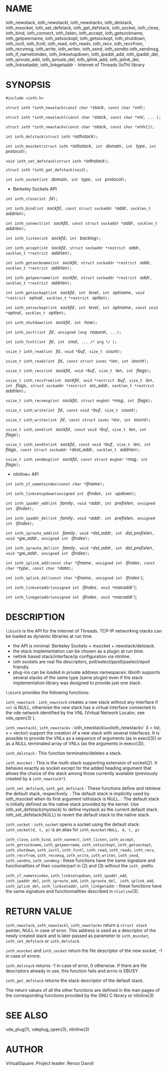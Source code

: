 <!--
.\" Copyright (C) 2022 VirtualSquare. Project Leader: Renzo Davoli
.\"
.\" This is free documentation; you can redistribute it and/or
.\" modify it under the terms of the GNU General Public License,
.\" as published by the Free Software Foundation, either version 2
.\" of the License, or (at your option) any later version.
.\"
.\" The GNU General Public License's references to "object code"
.\" and "executables" are to be interpreted as the output of any
.\" document formatting or typesetting system, including
.\" intermediate and printed output.
.\"
.\" This manual is distributed in the hope that it will be useful,
.\" but WITHOUT ANY WARRANTY; without even the implied warranty of
.\" MERCHANTABILITY or FITNESS FOR A PARTICULAR PURPOSE.  See the
.\" GNU General Public License for more details.
.\"
.\" You should have received a copy of the GNU General Public
.\" License along with this manual; if not, write to the Free
.\" Software Foundation, Inc., 51 Franklin St, Fifth Floor, Boston,
.\" MA 02110-1301 USA.
.\"
-->

# NAME

ioth_newstack, ioth_newstackl, ioth_newstackv, ioth_delstack, ioth_msocket,
ioth_set_defstack, ioth_get_defstack, ioth_socket,
ioth_close, ioth_bind, ioth_connect, ioth_listen, ioth_accept,
ioth_getsockname, ioth_getpeername, ioth_setsockopt, ioth_getsockopt,
ioth_shutdown, ioth_ioctl, ioth_fcntl,
ioth_read, ioth_readv, ioth_recv, ioth_recvfrom, ioth_recvmsg,
ioth_write, ioth_writev, ioth_send, ioth_sendto ioth_sendmsg,
ioth_if_nametoindex, ioth_linksetupdown, ioth_ipaddr_add,
ioth_ipaddr_del, ioth_iproute_add, ioth_iproute_del,
ioth_iplink_add, ioth_iplink_del, ioth_linksetaddr, ioth_linkgetaddr -
Internet of Threads (IoTh) library

# SYNOPSIS
`#include <ioth.h>`

`struct ioth *ioth_newstack(const char *`_stack_`, const char *`_vnl_`);`

`struct ioth *ioth_newstackl(const char *`_stack_`, const char *`_vnl_`, ... );`

`struct ioth *ioth_newstackv(const char *`_stack_`, const char *`_vnlv_`[]);`

`int ioth_delstack(struct ioth *`_iothstack_`);`

`int ioth_msocket(struct ioth *`_iothstack_`, int ` _domain_`, int ` _type_`, int ` _protocol_`);`

`void ioth_set_defstack(struct ioth *`_iothstack_`);`

`struct ioth *ioth_get_defstack(void);`

`int ioth_socket(int ` _domain_`, int ` _type_`, int ` _protocol_`);`

+ Berkeley Sockets API

`int ioth_close(int ` _fd_`);`

`int ioth_bind(int ` _sockfd_`, const struct sockaddr *`_addr_`, socklen_t ` _addrlen_`);`

`int ioth_connect(int ` _sockfd_`, const struct sockaddr *`_addr_`, socklen_t ` _addrlen_`);`

`int ioth_listen(int ` _sockfd_`, int ` _backlog_`);`

`int ioth_accept(int ` _sockfd_`, struct sockaddr *restrict ` _addr_`, socklen_t *restrict ` _addrlen_`);`

`int ioth_getsockname(int ` _sockfd_`, struct sockaddr *restrict ` _addr_`, socklen_t *restrict ` _addrlen_`);`

`int ioth_getpeername(int ` _sockfd_`, struct sockaddr *restrict ` _addr_`, socklen_t *restrict ` _addrlen_`);`

`int ioth_getsockopt(int ` _sockfd_`, int ` _level_`, int ` _optname_`, void *restrict ` _optval_`, socklen_t *restrict ` _optlen_`);`

`int ioth_setsockopt(int ` _sockfd_`, int ` _level_`, int ` _optname_`, const void *`_optval_`, socklen_t ` _optlen_`);`

`int ioth_shutdown(int ` _sockfd_`, int ` _how_`);`

`int ioth_ioctl(int ` _fd_`, unsigned long ` _request_`, ...);`

`int ioth_fcntl(int ` _fd_`, int ` _cmd_`, ... /* arg */ );`

`ssize_t ioth_read(int ` _fd_`, void *`_buf_`, size_t ` _count_`);`

`ssize_t ioth_readv(int ` _fd_`, const struct iovec *`_iov_`, int ` _iovcnt_`);`

`ssize_t ioth_recv(int ` _sockfd_`, void *`_buf_`, size_t ` _len_`, int ` _flags_`);`

`ssize_t ioth_recvfrom(int ` _sockfd_`, void *restrict ` _buf_`, size_t ` _len_`, int ` _flags_`, struct sockaddr *restrict ` _src_addr_`, socklen_t *restrict ` _addrlen_`);`

`ssize_t ioth_recvmsg(int ` _sockfd_`, struct msghdr *`_msg_`, int ` _flags_`);`

`ssize_t ioth_write(int ` _fd_`, const void *`_buf_`, size_t ` _count_`);`

`ssize_t ioth_writev(int ` _fd_`, const struct iovec *`_iov_`, int ` _iovcnt_`);`

`ssize_t ioth_send(int ` _sockfd_`, const void *`_buf_`, size_t ` _len_`, int ` _flags_`);`

`ssize_t ioth_sendto(int ` _sockfd_`, const void *`_buf_`, size_t ` _len_`, int ` _flags_`, const struct sockaddr *`_dest_addr_`, socklen_t ` _addrlen_`);`

`ssize_t ioth_sendmsg(int ` _sockfd_`, const struct msghdr *`_msg_`, int ` _flags_`);`

+ nlinline+ API

`int ioth_if_nametoindex(const char *`_ifname_`);`

`int ioth_linksetupdown(unsigned int ` _ifindex_`, int ` _updown_`);`

`int ioth_ipaddr_add(int ` _family_`, void *`_addr_`, int ` _prefixlen_`, unsigned int ` _ifindex_`);`

`int ioth_ipaddr_del(int ` _family_`, void *`_addr_`, int ` _prefixlen_`, unsigned int ` _ifindex_`);`

`int ioth_iproute_add(int ` _family_`, void *`_dst_addr_`, int ` _dst_prefixlen_`, void *`_gw_addr_`, unsigned int ` _ifindex_`);`

`int ioth_iproute_del(int ` _family_`, void *`_dst_addr_`, int ` _dst_prefixlen_`, void *`_gw_addr_`, unsigned int ` _ifindex_`);`

`int ioth_iplink_add(const char *`_ifname_`, unsigned int ` _ifindex_`, const char *`_type_`, const char *`_data_`);`

`int ioth_iplink_del(const char *`_ifname_`, unsigned int ` _ifindex_`);

`int ioth_linksetaddr(unsigned int ` _ifindex_`, void *`_macaddr_`);

`int ioth_linkgetaddr(unsigned int ` _ifindex_`, void *`_macaddr_`);

# DESCRIPTION

`libioth` is the API for the Internet of Threads. TCP-IP networking stacks
can be loaded as dynamic libraries at run time.

* the API is minimal: Berkeley Sockets + msocket + newstack/delstack.
* the stack implementation can be chosen as a plugin at run time.
* netlink based stack/interface/ip configuration via nlinline.
* ioth sockets are real file descriptors, poll/select/ppoll/pselect/epoll friendly
* plug-ins can be loaded in private address namespaces: libioth supports several stacks of the same type (same plugin) even if the stack implementation library was designed to provide just one stack.

`libioth` provides the following functions:

  `ioth_newstack`
: `ioth_newstack` creates a new stack without any interface if `vnl` is NULL, otherwise the new stack has a virtual interface connected to the vde network identified by the VNL (Virtual Network Locator, see vde_open(3) ).

  `ioth_newstackl`, `ioth_newstackv`
: ioth_newstackl` and `ioth_newstackv` (l = list, v = vector) support the creation of a new stack with several interfaces. It is possible to provide the VNLs as a sequence of arguments (as in execl(3)) or as a NULL terminated array of VNLs (as the arguments in execv(3)).

  `ioth_delstack`
: This function terminates/deletes a stack.

  `ioth_msocket`
: This is the multi-stack supporting extension of socket(2). It behaves exactly as socket except for the added heading argument that allows the choice of the stack among those currently available (previously created by a `ioth_newstack*`).

  `ioth_set_defstack`, `ioth_get_defstack`
: These functions define and retrieve the default stack, respectively.
: The default stack is implicitly used by ioth_msocket when its first argument iothstack is NULL.
: The default stack is initially defined as the native stack provided by the kernel. Use ioth_set_defstack(mystack) to define mystack as the current default stack. ioth_set_defstack(NULL) to revert the default stack to the native stack.

  `ioth_socket`
: `ioth_socket` opens a socket using the default stack: `ioth_socket(d, t, p)` is an alias for `ioth_msocket(NULL, d, t, p)`

  `ioth_close`, `ioth_bind`, `ioth_connect`, `ioth_listen`, `ioth_accept`, `ioth_getsockname`, `ioth_getpeername`, `ioth_setsockopt`, `ioth_getsockopt`, `ioth_shutdown`, `ioth_ioctl`, `ioth_fcntl`, `ioth_read`, `ioth_readv`, `ioth_recv`, `ioth_recvfrom`, `ioth_recvmsg`, `ioth_write`, `ioth_writev`, `ioth_send`, `ioth_sendto`, `ioth_sendmsg`
: these functions have the same signature and functionalities of their counterpart in (2) and (3) without the `ioth_` prefix.

  `ioth_if_nametoindex`, `ioth_linksetupdown`, `ioth_ipaddr_add`, ` ioth_ipaddr_del`, `ioth_iproute_add`, `ioth_iproute_del`, ` ioth_iplink_add`, `ioth_iplink_del`, `ioth_linksetaddr`, `ioth_linkgetaddr`
: these functions have the same signature and functionnalities described in `nlinline`(3).

# RETURN VALUE

`ioth_newstack`, `ioth_newstackl`, `ioth_newstackv` return a `struct stack` pointer, NULL in case of
error. This address is used as a descriptor of the newly created stack
and is later passed as parameter to `ioth_msocket`, `ioth_set_defstack` or `ioth_delstack`.

`ioth_msocket` and `ioth_socket` return the file descriptor of the new socket, -1 in case of errore.

`ioth_delstack` returns -1 in case of error, 0 otherwise. If there are file descriptors already in use, this function fails and errno is EBUSY.

`ioth_get_defstack` returns the stack descriptor of the default stack.

The return values of all the other functions are defined in the man pages of the
corresponding functions provided by the GNU C library or nlinline(3)

# SEE ALSO

vde_plug(1), vdeplug_open(3), nlinline(3)

# AUTHOR

VirtualSquare. Project leader: Renzo Davoli
